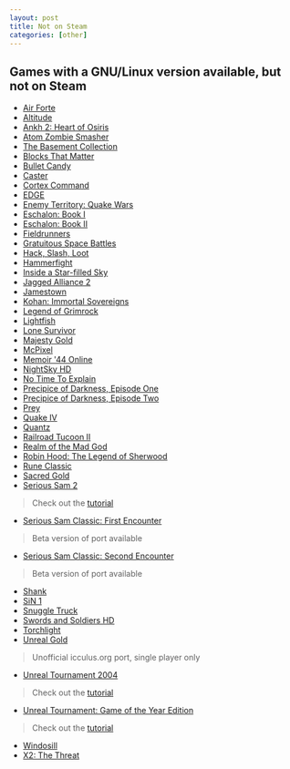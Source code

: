 ```yaml
---
layout: post
title: Not on Steam
categories: [other]
---
```


Games with a GNU/Linux version available, but not on Steam
----------------------------------------------------------

- [Air Forte](http://store.steampowered.com/app/55020/)
- [Altitude](http://store.steampowered.com/app/41300/)
- [Ankh 2: Heart of Osiris](http://store.steampowered.com/app/12440/)
- [Atom Zombie Smasher](http://store.steampowered.com/app/1700/)
- [The Basement Collection](http://store.steampowered.com/app/55040/)
- [Blocks That Matter](http://store.steampowered.com/app/214790/)
- [Bullet Candy](http://store.steampowered.com/app/6600/)
- [Caster](http://store.steampowered.com/app/29800/)
- [Cortex Command](http://store.steampowered.com/app/209670/)
- [EDGE](http://store.steampowered.com/app/38740/)
- [Enemy Territory: Quake Wars](http://store.steampowered.com/app/10000/)
- [Eschalon: Book I](http://store.steampowered.com/app/25600/)
- [Eschalon: Book II](http://store.steampowered.com/app/25620/)
- [Fieldrunners](http://store.steampowered.com/app/209690/)
- [Gratuitous Space Battles](http://store.steampowered.com/app/41800/)
- [Hack, Slash, Loot](http://store.steampowered.com/app/207430/)
- [Hammerfight](http://store.steampowered.com/app/41100/)
- [Inside a Star-filled Sky](http://store.steampowered.com/app/104100/)
- [Jagged Alliance 2](http://store.steampowered.com/app/1620/)
- [Jamestown](http://store.steampowered.com/app/94200/)
- [Kohan: Immortal Sovereigns](http://store.steampowered.com/app/97110/)
- [Legend of Grimrock](http://store.steampowered.com/app/207170/)
- [Lightfish](http://store.steampowered.com/app/116120/)
- [Lone Survivor](http://store.steampowered.com/app/209830/)
- [Majesty Gold](http://store.steampowered.com/app/25990/)
- [McPixel](http://store.steampowered.com/app/220860/)
- [Memoir '44 Online](http://store.steampowered.com/app/108210/)
- [NightSky HD](http://store.steampowered.com/app/99700/)
- [No Time To Explain](http://store.steampowered.com/app/227280/)
- [Precipice of Darkness, Episode One](http://store.steampowered.com/app/18000/)
- [Precipice of Darkness, Episode Two](http://store.steampowered.com/app/18020/)
- [Prey](http://store.steampowered.com/app/3970/)
- [Quake IV](http://store.steampowered.com/app/2210/)
- [Quantz](http://store.steampowered.com/app/37800/)
- [Railroad Tucoon II](http://store.steampowered.com/app/7620/)
- [Realm of the Mad God](http://store.steampowered.com/app/200210/)
- [Robin Hood: The Legend of Sherwood](http://store.steampowered.com/app/46560/)
- [Rune Classic](http://store.steampowered.com/app/210950/)
- [Sacred Gold](http://store.steampowered.com/app/12320/)
- [Serious Sam 2](http://store.steampowered.com/app/204340/)
> Check out the [tutorial](http://pcgamingwiki.com/wiki/Serious_Sam_II#Linux)
- [Serious Sam Classic: First Encounter](http://store.steampowered.com/app/41050/)
> Beta version of port available
- [Serious Sam Classic: Second Encounter](http://store.steampowered.com/app/41060/)
> Beta version of port available
- [Shank](http://store.steampowered.com/app/6120/)
- [SiN 1](http://store.steampowered.com/app/1313/)
- [Snuggle Truck](http://store.steampowered.com/app/111100/)
- [Swords and Soldiers HD](http://store.steampowered.com/app/63500/)
- [Torchlight](http://store.steampowered.com/app/41500/)
- [Unreal Gold](http://store.steampowered.com/app/13250/)
> Unofficial icculus.org port, single player only
- [Unreal Tournament 2004](http://store.steampowered.com/app/13230/)
> Check out the [tutorial](http://pcgamingwiki.com/wiki/Unreal_Tournaament_2004#Linux)
- [Unreal Tournament: Game of the Year Edition](http://store.steampowered.com/app/13240)
> Check out the [tutorial](http://pcgamingwiki.com/wiki/Unreal_Tournament#Linux)
- [Windosill](http://store.steampowered.com/app/37600/)
- [X2: The Threat](http://store.steampowered.com/app/2800/)
